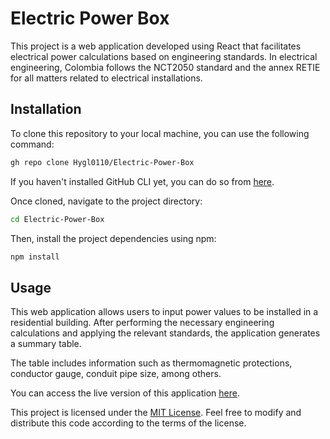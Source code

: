 # Electric Power Box

This project is a web application developed using React that facilitates electrical power calculations based on engineering standards. In electrical engineering, Colombia follows the NCT2050 standard and the annex RETIE for all matters related to electrical installations.

## Installation

To clone this repository to your local machine, you can use the following command:

```bash
gh repo clone Hygl0110/Electric-Power-Box
```

If you haven't installed GitHub CLI yet, you can do so from [here](https://cli.github.com/).

Once cloned, navigate to the project directory:

```bash
cd Electric-Power-Box
```

Then, install the project dependencies using npm:

```bash
npm install
```

## Usage

This web application allows users to input power values to be installed in a residential building. After performing the necessary engineering calculations and applying the relevant standards, the application generates a summary table.

The table includes information such as thermomagnetic protections, conductor gauge, conduit pipe size, among others.

You can access the live version of this application [here](https://hygl0110.github.io/Electric-Power-Box/).

This project is licensed under the [MIT License](https://opensource.org/licenses/MIT). Feel free to modify and distribute this code according to the terms of the license.
